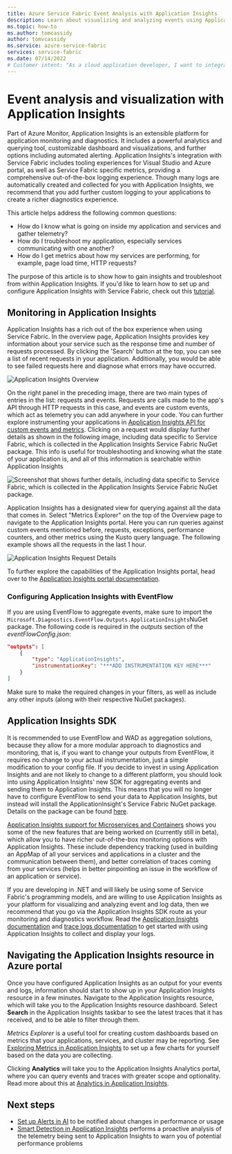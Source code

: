 ```yaml
---
title: Azure Service Fabric Event Analysis with Application Insights 
description: Learn about visualizing and analyzing events using Application Insights for monitoring and diagnostics of Azure Service Fabric clusters.
ms.topic: how-to
ms.author: tomcassidy
author: tomvcassidy
ms.service: azure-service-fabric
services: service-fabric
ms.date: 07/14/2022
# Customer intent: "As a cloud application developer, I want to integrate Application Insights with my Service Fabric applications, so that I can visualize, analyze events, and troubleshoot performance issues effectively."
---
```


# Event analysis and visualization with Application Insights

Part of Azure Monitor, Application Insights is an extensible platform for application monitoring and diagnostics. It includes a powerful analytics and querying tool, customizable dashboard and visualizations, and further options including automated alerting. Application Insights's integration with Service Fabric includes tooling experiences for Visual Studio and Azure portal, as well as Service Fabric specific metrics, providing a comprehensive out-of-the-box logging experience. Though many logs are automatically created and collected for you with Application Insights, we recommend that you add further custom logging to your applications to create a richer diagnostics experience.

This article helps address the following common questions:

* How do I know what is going on inside my application and services and gather telemetry?
* How do I troubleshoot my application, especially services communicating with one another?
* How do I get metrics about how my services are performing, for example, page load time, HTTP requests?

The purpose of this article is to show how to gain insights and troubleshoot from within Application Insights. If you'd like to learn how to set up and configure Application Insights with Service Fabric, check out this [tutorial](service-fabric-tutorial-monitoring-aspnet.md).

## Monitoring in Application Insights

Application Insights has a rich out of the box experience when using Service Fabric. In the overview page, Application Insights provides key information about your service such as the response time and number of requests processed. By clicking the 'Search' button at the top, you can see a list of recent requests in your application. Additionally, you would be able to see failed requests here and diagnose what errors may have occurred.

![Application Insights Overview](media/service-fabric-diagnostics-event-analysis-appinsights/ai-overview.png)

On the right panel in the preceding image, there are two main types of entries in the list: requests and events. Requests are calls made to the app's API through HTTP requests in this case, and events are custom events, which act as telemetry you can add anywhere in your code. You can further explore instrumenting your applications in [Application Insights API for custom events and metrics](/azure/azure-monitor/app/api-custom-events-metrics). Clicking on a request would display further details as shown in the following image, including data specific to Service Fabric, which is collected in the Application Insights Service Fabric NuGet package. This info is useful for troubleshooting and knowing what the state of your application is, and all of this information is searchable within Application Insights

![Screenshot that shows further details, including data specific to Service Fabric, which is collected in the Application Insights Service Fabric NuGet package.](media/service-fabric-diagnostics-event-analysis-appinsights/ai-request-details.png)

Application Insights has a designated view for querying against all the data that comes in. Select "Metrics Explorer" on the top of the Overview page to navigate to the Application Insights portal. Here you can run queries against custom events mentioned before, requests, exceptions, performance counters, and other metrics using the Kusto query language. The following example shows all the requests in the last 1 hour.

![Application Insights Request Details](media/service-fabric-diagnostics-event-analysis-appinsights/ai-metrics-explorer.png)

To further explore the capabilities of the Application Insights portal, head over to the [Application Insights portal documentation](/azure/azure-monitor/app/overview-dashboard).

### Configuring Application Insights with EventFlow

If you are using EventFlow to aggregate events, make sure to import the `Microsoft.Diagnostics.EventFlow.Outputs.ApplicationInsights`NuGet package. The following code is required in the *outputs* section of the *eventFlowConfig.json*:

```json
"outputs": [
    {
        "type": "ApplicationInsights",
        "instrumentationKey": "***ADD INSTRUMENTATION KEY HERE***"
    }
]
```

Make sure to make the required changes in your filters, as well as include any other inputs (along with their respective NuGet packages).

## Application Insights SDK

It is recommended to use EventFlow and WAD as aggregation solutions, because they allow for a more modular approach to diagnostics and monitoring, that is, if you want to change your outputs from EventFlow, it requires no change to your actual instrumentation, just a simple modification to your config file. If you decide to invest in using Application Insights and are not likely to change to a different platform, you should look into using Application Insights' new SDK for aggregating events and sending them to Application Insights. This means that you will no longer have to configure EventFlow to send your data to Application Insights, but instead will install the ApplicationInsight's Service Fabric NuGet package. Details on the package can be found [here](https://github.com/Microsoft/ApplicationInsights-ServiceFabric).

[Application Insights support for Microservices and Containers](https://azure.microsoft.com/blog/app-insights-microservices/) shows you some of the new features that are being worked on (currently still in beta), which allow you to have richer out-of-the-box monitoring options with Application Insights. These include dependency tracking (used in building an AppMap of all your services and applications in a cluster and the communication between them), and better correlation of traces coming from your services (helps in better pinpointing an issue in the workflow of an application or service).

If you are developing in .NET and will likely be using some of Service Fabric's programming models, and are willing to use Application Insights as your platform for visualizing and analyzing event and log data, then we recommend that you go via the Application Insights SDK route as your monitoring and diagnostics workflow. Read the [Application Insights documentation](/azure/azure-monitor/app/app-insights-overview) and [trace logs documentation](/azure/azure-monitor/app/asp-net-trace-logs) to get started with using Application Insights to collect and display your logs.

## Navigating the Application Insights resource in Azure portal

Once you have configured Application Insights as an output for your events and logs, information should start to show up in your Application Insights resource in a few minutes. Navigate to the Application Insights resource, which will take you to the Application Insights resource dashboard. Select **Search** in the Application Insights taskbar to see the latest traces that it has received, and to be able to filter through them.

*Metrics Explorer* is a useful tool for creating custom dashboards based on metrics that your applications, services, and cluster may be reporting. See [Exploring Metrics in Application Insights](/azure/azure-monitor/essentials/metrics-charts) to set up a few charts for yourself based on the data you are collecting.

Clicking **Analytics** will take you to the Application Insights Analytics portal, where you can query events and traces with greater scope and optionality. Read more about this at [Analytics in Application Insights](/azure/azure-monitor/logs/log-query-overview).

## Next steps

* [Set up Alerts in AI](/azure/azure-monitor/alerts/alerts-log) to be notified about changes in performance or usage
* [Smart Detection in Application Insights](/azure/azure-monitor/alerts/proactive-diagnostics) performs a proactive analysis of the telemetry being sent to Application Insights to warn you of potential performance problems
